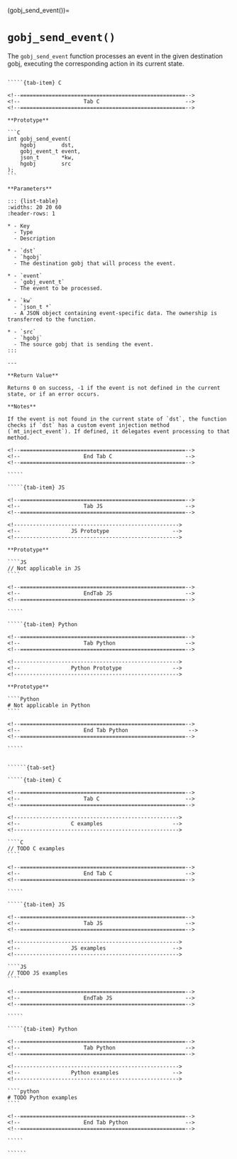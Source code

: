 <!-- ============================================================== -->
(gobj_send_event())=
# `gobj_send_event()`
<!-- ============================================================== -->

The `gobj_send_event` function processes an event in the given destination gobj, executing the corresponding action in its current state.

<!------------------------------------------------------------>
<!--                    Prototypes                          -->
<!------------------------------------------------------------>

``````{tab-set}

`````{tab-item} C

<!--====================================================-->
<!--                    Tab C                           -->
<!--====================================================-->

**Prototype**

```C
int gobj_send_event(
    hgobj        dst,
    gobj_event_t event,
    json_t       *kw,
    hgobj        src
);
```

**Parameters**

::: {list-table}
:widths: 20 20 60
:header-rows: 1

* - Key
  - Type
  - Description

* - `dst`
  - `hgobj`
  - The destination gobj that will process the event.

* - `event`
  - `gobj_event_t`
  - The event to be processed.

* - `kw`
  - `json_t *`
  - A JSON object containing event-specific data. The ownership is transferred to the function.

* - `src`
  - `hgobj`
  - The source gobj that is sending the event.
:::

---

**Return Value**

Returns 0 on success, -1 if the event is not defined in the current state, or if an error occurs.

**Notes**

If the event is not found in the current state of `dst`, the function checks if `dst` has a custom event injection method (`mt_inject_event`). If defined, it delegates event processing to that method.

<!--====================================================-->
<!--                    End Tab C                       -->
<!--====================================================-->

`````

`````{tab-item} JS

<!--====================================================-->
<!--                    Tab JS                          -->
<!--====================================================-->

<!---------------------------------------------------->
<!--                JS Prototype                    -->
<!---------------------------------------------------->

**Prototype**

````JS
// Not applicable in JS
````

<!--====================================================-->
<!--                    EndTab JS                       -->
<!--====================================================-->

`````

`````{tab-item} Python

<!--====================================================-->
<!--                    Tab Python                      -->
<!--====================================================-->

<!---------------------------------------------------->
<!--                Python Prototype                -->
<!---------------------------------------------------->

**Prototype**

````Python
# Not applicable in Python
````

<!--====================================================-->
<!--                    End Tab Python                   -->
<!--====================================================-->

`````

``````

<!------------------------------------------------------------>
<!--                    Examples                            -->
<!------------------------------------------------------------>

```````{dropdown} Examples

``````{tab-set}

`````{tab-item} C

<!--====================================================-->
<!--                    Tab C                           -->
<!--====================================================-->

<!---------------------------------------------------->
<!--                C examples                      -->
<!---------------------------------------------------->

````C
// TODO C examples
````

<!--====================================================-->
<!--                    End Tab C                       -->
<!--====================================================-->

`````

`````{tab-item} JS

<!--====================================================-->
<!--                    Tab JS                          -->
<!--====================================================-->

<!---------------------------------------------------->
<!--                JS examples                     -->
<!---------------------------------------------------->

````JS
// TODO JS examples
````

<!--====================================================-->
<!--                    EndTab JS                       -->
<!--====================================================-->

`````

`````{tab-item} Python

<!--====================================================-->
<!--                    Tab Python                      -->
<!--====================================================-->

<!---------------------------------------------------->
<!--                Python examples                 -->
<!---------------------------------------------------->

````python
# TODO Python examples
````

<!--====================================================-->
<!--                    End Tab Python                  -->
<!--====================================================-->

`````

``````

```````
